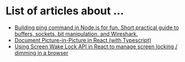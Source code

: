 # List of articles about ...

- [Building ping command in Node.js for fun. Short practical guide to buffers, sockets, bit manipulation, and Wireshark.](https://github.com/dlitsman/articles/tree/main/articles/ping-nodejs)
- [Document Picture-in-Picture in React (with Typescript)](https://github.com/dlitsman/articles/tree/main/articles/pip)
- [Using Screen Wake Lock API in React to manage screen locking / dimming in a browser](https://github.com/dlitsman/articles/tree/main/articles/wake-lock)

